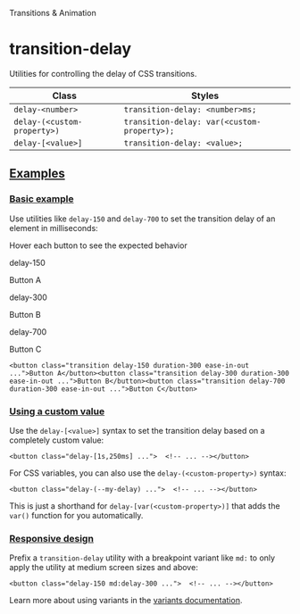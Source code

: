 <!--$-->

<!--/$-->

Transitions & Animation

# transition-delay

Utilities for controlling the delay of CSS transitions.

| Class                       | Styles                                      |
| --------------------------- | ------------------------------------------- |
| `delay-<number>`            | `transition-delay: <number>ms;`             |
| `delay-(<custom-property>)` | `transition-delay: var(<custom-property>);` |
| `delay-[<value>]`           | `transition-delay: <value>;`                |

## [Examples](#examples)

### [Basic example](#basic-example)

Use utilities like `delay-150` and `delay-700` to set the transition delay of an element in milliseconds:

Hover each button to see the expected behavior

delay-150

Button A

delay-300

Button B

delay-700

Button C

```
<button class="transition delay-150 duration-300 ease-in-out ...">Button A</button><button class="transition delay-300 duration-300 ease-in-out ...">Button B</button><button class="transition delay-700 duration-300 ease-in-out ...">Button C</button>
```

### [Using a custom value](#using-a-custom-value)

Use the<!-- --> `delay-[<value>]` <!-- -->syntax<!-- --> <!-- -->to set the <!-- -->transition delay<!-- --> based on a completely custom value:

```
<button class="delay-[1s,250ms] ...">  <!-- ... --></button>
```

For CSS variables, you can also use the<!-- --> `delay-(<custom-property>)` <!-- -->syntax:

```
<button class="delay-(--my-delay) ...">  <!-- ... --></button>
```

This is just a shorthand for<!-- --> `delay-[var(<custom-property>)]` <!-- -->that adds the `var()` function for you automatically.

### [Responsive design](#responsive-design)

Prefix <!-- -->a<!-- --> `transition-delay` utility<!-- --> <!-- -->with a breakpoint variant like `md:` to only apply the utility at <!-- -->medium<!-- --> <!-- -->screen sizes and above:

```
<button class="delay-150 md:delay-300 ...">  <!-- ... --></button>
```

Learn more about using variants in the [variants documentation](/docs/hover-focus-and-other-states).

<!--$-->

<!--/$-->
